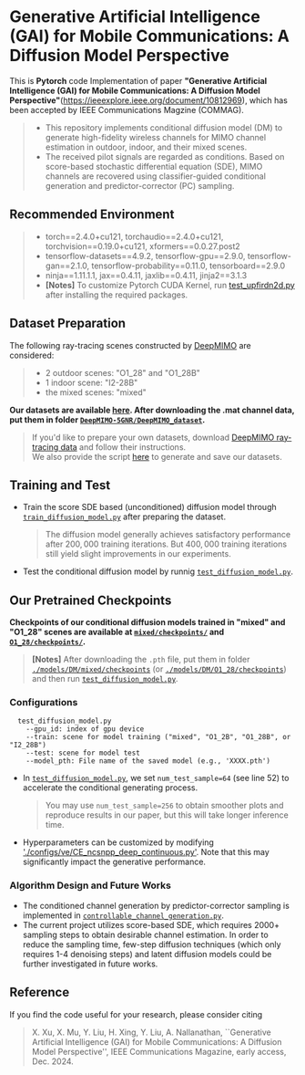 # Generative Artificial Intelligence (GAI) for Mobile Communications: A Diffusion Model Perspective

This is **Pytorch** code Implementation of paper **"Generative Artificial Intelligence (GAI) for Mobile Communications: A Diffusion Model Perspective"**(https://ieeexplore.ieee.org/document/10812969), which has been accepted by IEEE Communications Magzine (COMMAG).

> + This repository implements conditional diffusion model (DM) to generate high-fidelity wireless channels for MIMO channel estimation in outdoor, indoor, and their mixed scenes.
  > + The received pilot signals are regarded as conditions. Based on score-based stochastic differential equation (SDE), MIMO channels are recovered using classifier-guided conditional generation and predictor-corrector (PC) sampling.

## Recommended Environment
>+ torch==2.4.0+cu121, torchaudio==2.4.0+cu121, torchvision==0.19.0+cu121, xformers==0.0.27.post2
>+ tensorflow-datasets==4.9.2, tensorflow-gpu==2.9.0, tensorflow-gan==2.1.0, tensorflow-probability==0.11.0, tensorboard==2.9.0
>+ ninja==1.11.1.1, jax==0.4.11, jaxlib==0.4.11, jinja2==3.1.3
>+ **[Notes]** To customize Pytorch CUDA Kernel, run [test_upfirdn2d.py](./sde_score/op/test/test_upfirdn2d.py) after installing the required packages. 

## Dataset Preparation
The following ray-tracing scenes constructed by [DeepMIMO](https://www.deepmimo.net/versions/5gnr/) are considered:
  > + 2 outdoor scenes: "O1_28" and "O1_28B"
  > + 1 indoor scene: "I2-28B"
  > + the mixed scenes: "mixed" <br>

**Our datasets are available [here](https://drive.google.com/drive/folders/1AwuStJrzWd1K4oBgbI8u3ua5IMKYO-PZ?usp=sharing). After downloading the .mat channel data, put them in folder [`DeepMIMO-5GNR/DeepMIMO_dataset`](./DeepMIMO-5GNR/DeepMIMO_dataset).**
> If you'd like to prepare your own datasets, download [DeepMIMO ray-tracing data](https://www.deepmimo.net/scenarios/) and follow their instructions. <br>
> We also provide the script [here](./DeepMIMO-5GNR/DeepMIMO_Dataset_Generator.m) to generate and save our datasets.


## Training and Test
+ Train the score SDE based (unconditioned) diffusion model through [`train_diffusion_model.py`](./train_diffusion_model.py) after preparing the dataset. 
  > The diffusion model generally achieves satisfactory performance after $200,000$ training iterations. But $400,000$ training iterations still yield slight improvements in our experiments.
+ Test the conditional diffusion model by runnig [`test_diffusion_model.py`](./test_diffusion_model.py). <br>


## Our Pretrained Checkpoints 
**Checkpoints of our conditional diffusion models trained in "mixed" and "O1_28" scenes are available at [`mixed/checkpoints/`](https://drive.google.com/drive/folders/1Gu5Vyj8VIYAKS48T3Ol3WUI-YhiXfRza?usp=sharing) and [`O1_28/checkpoints/`](https://drive.google.com/drive/folders/1_BZ831vk7W25xhw49ta6h5hI-si12cwx?usp=sharing).
<br>**
>**[Notes]** After downloading the ``.pth`` file, put them in folder [`./models/DM/mixed/checkpoints`](./models/DM/mixed/checkpoints) (or [`./models/DM/O1_28/checkpoints`](./models/DM/O1_28/checkpoints)) and then run [`test_diffusion_model.py`](./test_diffusion_model.py).
### Configurations
```
  test_diffusion_model.py
    --gpu_id: index of gpu device
    --train: scene for model training ("mixed", "O1_2B", "O1_28B", or "I2_28B")
    --test: scene for model test
    --model_pth: File name of the saved model (e.g., 'XXXX.pth')
```
+ In [`test_diffusion_model.py`](./test_diffusion_model.py), we set `num_test_sample=64` (see line 52) to accelerate the conditional generating process. <br>
  > You may use `num_test_sample=256` to obtain smoother plots and reproduce results in our paper, but this will take longer inference time.
+ Hyperparameters can be customized by modifying ['./configs/ve/CE_ncsnpp_deep_continuous.py'](./configs/ve/CE_ncsnpp_deep_continuous.py). Note that this may significantly impact the generative performance.
### Algorithm Design and Future Works
+ The conditioned channel generation by predictor-corrector sampling is implemented in [`controllable_channel_generation.py`](./controllable_channel_generation.py).
+ The current project utilizes score-based SDE, which requires 2000+ sampling steps to obtain desirable channel estimation. In order to reduce the sampling time, few-step diffusion techniques (which only requires 1-4 denoising steps) and latent diffusion models could be further investigated in future works.

## Reference
If you find the code useful for your research, please consider citing
> X. Xu, X. Mu, Y. Liu, H. Xing, Y. Liu, A. Nallanathan, ``Generative Artificial Intelligence (GAI) for Mobile Communications: A Diffusion Model Perspective'', IEEE Communications Magazine, early access, Dec. 2024.

